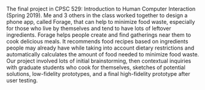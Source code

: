 The final project in CPSC 529: Introduction to Human Computer Interaction (Spring 2019). Me and 3 others in the class worked together to design a phone app, called Forage, that can help to minimize food waste, especially for those who live by themselves and tend to have lots of leftover ingredients. Forage helps people create and find gatherings near them to cook delicious meals. It recommends food recipes based on ingredients people may already have while taking into account dietary restrictions and automatically calculates the amount of food needed to minimize food waste. Our project involved lots of initial brainstorming, then contextual inquiries with graduate students who cook for themselves, sketches of potential solutions, low-fidelity prototypes, and a final high-fidelity prototype after user testing.
